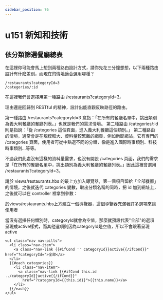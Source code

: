 ```yaml
---
sidebar_position: 76
---
```


# u151 新知和技術


## 依分類篩選餐廳總表

在這裡你可能會馬上想到兩種路由設計方式，請你先花三分鐘想想，以下兩種路由設計有什麼差別，而現在的情境適合選用哪種？
```
/restaurants?categoryId=3
/categories/:id
```


在這裡我們會選擇用第一種路由 /restaurants?categoryId=3。

理由還是回歸到 RESTful 的精神，設計出能直觀反映路徑的路由。

第一種路由 /restaurants?categoryId=3 意指：「在所有的餐廳名單中，挑出類別為義大利餐廳的餐廳列表。」也就是我們的需求情境。
第二種路由 /categories/:id 則是指說：「從 /categories 這個頁面，進入義大利餐廳這個類別。」
第二種路由的情境，通常會是在規模較大、資料量較繁雜的網頁，例如新聞網站，它有專門的 /categories 頁面，使用者可從中點選不同的分類，像是進入國際時事類別、科技時事類別...等等。

不過我們此處沒有這樣的資料量需求，也沒有開設 /categories 頁面，我們的需求是「在所有的餐廳名單中，挑出類別為義大利餐廳的餐廳列表。」因此這裡會選用 /restaurants?categoryId=3。



請於 views/restaurants.hbs 的最上方加入導覽器，第一個項目留給「全部餐廳」的情境，之後就迭代 categories 變數，取出分類名稱的同時，把 id 加到網址上，之後就可以在 controller 裡拿到參數：

於views/restaurants.hbs上方建立一個導覽器，這個導覽器充滿著許多選項來讓使用者

當沒有選擇任何類別時，categoryId就會為空值，那麼就預設代表"全部"的選項呈現成active樣式，而其他選項則因為categoryId是空值，所以不會跟著呈現active
```
<ul class="nav nav-pills">
  <li class="nav-item">
    <a class="nav-link {{#ifCond '' categoryId}}active{{/ifCond}}" href="?categoryId=">全部</a>
  </li>
  {{#each categories}}
    <li class="nav-item">
      <a class="nav-link {{#ifCond this.id ../categoryId}}active{{/ifCond}}"
        href="?categoryId={{this.id}}">{{this.name}}</a>
    </li>
  {{/each}}
</ul>
```